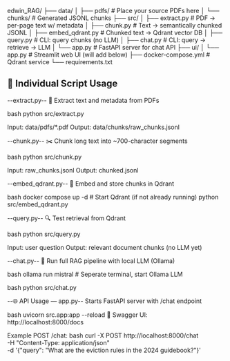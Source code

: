 edwin_RAG/
├── data/
│   ├── pdfs/                # Place your source PDFs here
│   └── chunks/              # Generated JSONL chunks
├── src/
│   ├── extract.py           # PDF → per-page text w/ metadata
│   ├── chunk.py             # Text → semantically chunked JSONL
│   ├── embed_qdrant.py      # Chunked text → Qdrant vector DB
│   ├── query.py             # CLI: query chunks (no LLM)
│   ├── chat.py              # CLI: query → retrieve → LLM
│   └── app.py               # FastAPI server for chat API
├── ui/
│   └── app.py               # Streamlit web UI (will add below)
├── docker-compose.yml       # Qdrant service
└── requirements.txt


🧪 Individual Script Usage
--------------------------

--extract.py--
📝 Extract text and metadata from PDFs

bash
python src/extract.py

Input: data/pdfs/*.pdf
Output: data/chunks/raw_chunks.jsonl


--chunk.py--
✂️ Chunk long text into ~700-character segments

bash
python src/chunk.py

Input: raw_chunks.jsonl
Output: chunked.jsonl


--embed_qdrant.py--
📌 Embed and store chunks in Qdrant

bash
docker compose up -d   # Start Qdrant (if not already running)
python src/embed_qdrant.py


--query.py--
🔍 Test retrieval from Qdrant

bash
python src/query.py

Input: user question
Output: relevant document chunks (no LLM yet)

--chat.py--
🧠 Run full RAG pipeline with local LLM (Ollama)

bash
ollama run mistral      # Seperate terminal, start Ollama LLM

bash
python src/chat.py

--🌐 API Usage — app.py--
Starts FastAPI server with /chat endpoint

bash
uvicorn src.app:app --reload
🔗 Swagger UI:
http://localhost:8000/docs

Example POST /chat:
bash
curl -X POST http://localhost:8000/chat \
     -H "Content-Type: application/json" \
     -d '{"query": "What are the eviction rules in the 2024 guidebook?"}'